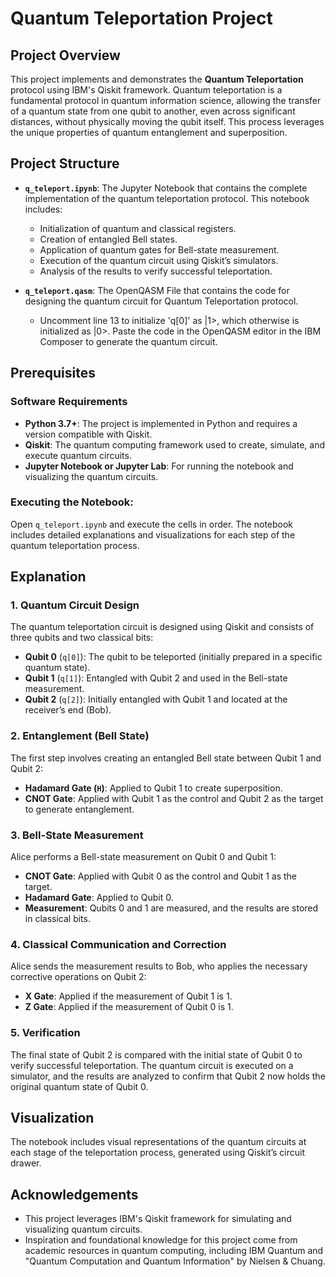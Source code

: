 # Quantum Teleportation Project

## Project Overview

This project implements and demonstrates the **Quantum Teleportation** protocol using IBM's Qiskit framework. Quantum teleportation is a fundamental protocol in quantum information science, allowing the transfer of a quantum state from one qubit to another, even across significant distances, without physically moving the qubit itself. This process leverages the unique properties of quantum entanglement and superposition.

## Project Structure

- **`q_teleport.ipynb`**: The Jupyter Notebook that contains the complete implementation of the quantum teleportation protocol. This notebook includes:
  - Initialization of quantum and classical registers.
  - Creation of entangled Bell states.
  - Application of quantum gates for Bell-state measurement.
  - Execution of the quantum circuit using Qiskit’s simulators.
  - Analysis of the results to verify successful teleportation.

- **`q_teleport.qasm`**: The OpenQASM File that contains the code for designing the quantum circuit for Quantum Teleportation protocol.
  - Uncomment line 13 to initialize 'q[0]' as |1>, which otherwise is initialized as |0>.
Paste the code in the OpenQASM editor in the IBM Composer to generate the quantum circuit.

## Prerequisites

### Software Requirements

- **Python 3.7+**: The project is implemented in Python and requires a version compatible with Qiskit.
- **Qiskit**: The quantum computing framework used to create, simulate, and execute quantum circuits.
- **Jupyter Notebook or Jupyter Lab**: For running the notebook and visualizing the quantum circuits.

### Executing the Notebook:

Open `q_teleport.ipynb` and execute the cells in order. The notebook includes detailed explanations and visualizations for each step of the quantum teleportation process.

## Explanation

### 1. Quantum Circuit Design

The quantum teleportation circuit is designed using Qiskit and consists of three qubits and two classical bits:
- **Qubit 0** (`q[0]`): The qubit to be teleported (initially prepared in a specific quantum state).
- **Qubit 1** (`q[1]`): Entangled with Qubit 2 and used in the Bell-state measurement.
- **Qubit 2** (`q[2]`): Initially entangled with Qubit 1 and located at the receiver’s end (Bob).

### 2. Entanglement (Bell State)

The first step involves creating an entangled Bell state between Qubit 1 and Qubit 2:
- **Hadamard Gate (`H`)**: Applied to Qubit 1 to create superposition.
- **CNOT Gate**: Applied with Qubit 1 as the control and Qubit 2 as the target to generate entanglement.

### 3. Bell-State Measurement

Alice performs a Bell-state measurement on Qubit 0 and Qubit 1:
- **CNOT Gate**: Applied with Qubit 0 as the control and Qubit 1 as the target.
- **Hadamard Gate**: Applied to Qubit 0.
- **Measurement**: Qubits 0 and 1 are measured, and the results are stored in classical bits.

### 4. Classical Communication and Correction

Alice sends the measurement results to Bob, who applies the necessary corrective operations on Qubit 2:
- **X Gate**: Applied if the measurement of Qubit 1 is 1.
- **Z Gate**: Applied if the measurement of Qubit 0 is 1.

### 5. Verification

The final state of Qubit 2 is compared with the initial state of Qubit 0 to verify successful teleportation. The quantum circuit is executed on a simulator, and the results are analyzed to confirm that Qubit 2 now holds the original quantum state of Qubit 0.

## Visualization

The notebook includes visual representations of the quantum circuits at each stage of the teleportation process, generated using Qiskit’s circuit drawer.

## Acknowledgements

- This project leverages IBM's Qiskit framework for simulating and visualizing quantum circuits.
- Inspiration and foundational knowledge for this project come from academic resources in quantum computing, including IBM Quantum and "Quantum Computation and Quantum Information" by Nielsen & Chuang.